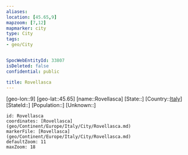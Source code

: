 ```yaml
---
aliases: 
location: [45.65,9]
mapzoom: [7,12] 
mapmarker: city 
type: City
tags:
- geo/City


SpocWebEntityId: 33807
isDeleted: false
confidential: public

title: Rovellasca
---
```

[geo-lon::9]
[geo-lat::45.65]
[name::Rovellasca]
[State::]
[Country::[Italy](geo/Continent/Europe/Italy.md)]
[StateId::]
[Population::]
[Unknown::]


```leaflet
id: Rovellasca
coordinates: [Rovellasca](geo/Continent/Europe/Italy/City/Rovellasca.md)
markerFile: [Rovellasca](geo/Continent/Europe/Italy/City/Rovellasca.md)
defaultZoom: 11 
maxZoom: 18
```


